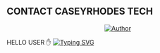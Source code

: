 ## CONTACT CASEYRHODES TECH
<p align="center">
<a href="https://github.com/caseyweb"><img title="Author" src="https://files.catbox.moe/cv6t5y.jpeg?style=for-the-badge&logo=github"></a>
  

HELLO USER ✋
<a href="https://git.io/typing-svg"><img src="https://readme-typing-svg.demolab.com?font=Black+Ops+One&size=100&pause=1000&color=FF0000&center=true&width=1000&height=200&lines=+GHOST+VIEWER " alt="Typing SVG" /></a>
  </p>
